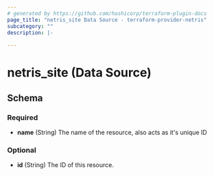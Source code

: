 ```yaml
---
# generated by https://github.com/hashicorp/terraform-plugin-docs
page_title: "netris_site Data Source - terraform-provider-netris"
subcategory: ""
description: |-
  
---
```


# netris_site (Data Source)





<!-- schema generated by tfplugindocs -->
## Schema

### Required

- **name** (String) The name of the resource, also acts as it's unique ID

### Optional

- **id** (String) The ID of this resource.


